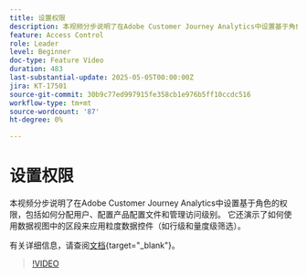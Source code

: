 ```yaml
---
title: 设置权限
description: 本视频分步说明了在Adobe Customer Journey Analytics中设置基于角色的权限，包括如何分配用户、配置产品配置文件和管理访问级别。
feature: Access Control
role: Leader
level: Beginner
doc-type: Feature Video
duration: 483
last-substantial-update: 2025-05-05T00:00:00Z
jira: KT-17501
source-git-commit: 30b9c77ed997915fe358cb1e976b5ff10ccdc516
workflow-type: tm+mt
source-wordcount: '87'
ht-degree: 0%

---
```


# 设置权限

本视频分步说明了在Adobe Customer Journey Analytics中设置基于角色的权限，包括如何分配用户、配置产品配置文件和管理访问级别。 它还演示了如何使用数据视图中的区段来应用粒度数据控件（如行级和量度级筛选）。

有关详细信息，请查阅[文档](https://experienceleague.adobe.com/zh-hans/docs/analytics-platform/using/technotes/access-control){target="_blank"}。

>[!VIDEO](https://video.tv.adobe.com/v/3463383/?learn=on)
